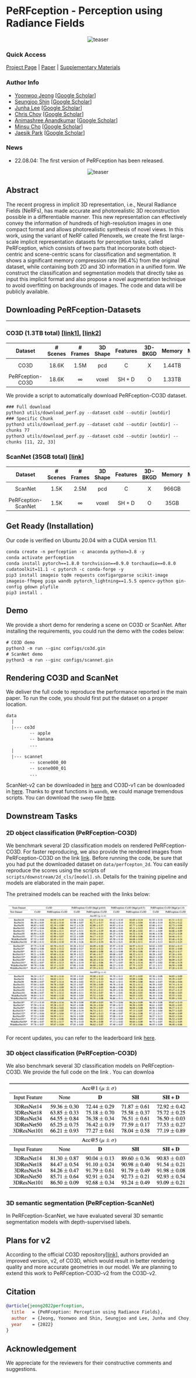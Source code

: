# PeRFception - Perception using Radiance Fields

<div style="text-align:center">
  <img src="https://user-images.githubusercontent.com/33657821/183290143-7fbf49ce-2f6f-4bfc-8496-9d24e5d8ab61.gif" alt="teaser"/>
</div>

### Quick Access

[Project Page](https://postech-cvlab.github.io/PeRFception) | [Paper](https://openreview.net/pdf?id=MzaPEKHv-0J) | [Supplementary Materials](https://openreview.net/attachment?id=MzaPEKHv-0J&name=supplementary_material)
### Author Info

- [Yoonwoo Jeong](https://yoonwooinfo.notion.site) [[Google Scholar](https://scholar.google.com/citations?user=HQ1PMggAAAAJ&hl=en)]
- [Seungjoo Shin](https://seungjooshin.github.io/) [[Google Scholar](https://scholar.google.com/citations?user=io7PSDIAAAAJ&hl=en)]
- [Junha Lee](https://junha-l.github.io/) [[Google Scholar](https://scholar.google.com/citations?user=RB7qMm4AAAAJ&hl=en)]
- [Chris Choy](https://chrischoy.org) [[Google Scholar](https://scholar.google.com/citations?user=2u8G5ksAAAAJ&hl=en&oi=ao)]
- [Animashree Anandkumar](http://tensorlab.cms.caltech.edu/users/anima/) [[Google Scholar](https://scholar.google.com/citations?user=bEcLezcAAAAJ&hl=en&oi=ao)]
- [Minsu Cho](http://cvlab.postech.ac.kr/~mcho/) [[Google Scholar](https://scholar.google.com/citations?user=5TyoF5QAAAAJ&hl=en&oi=ao)]
- [Jaesik Park](http://jaesik.info/) [[Google Scholar](https://scholar.google.com/citations?user=_3q6KBIAAAAJ&hl=en&oi=ao)]

### News
- 22.08.04: The first version of PeRFception has been released. 

<div style="text-align:center">
<img src="assets/teaser.png" alt="teaser"/>
</div>

## Abstract

The recent progress in implicit 3D representation, i.e., Neural Radiance Fields (NeRFs), has made accurate and photorealistic 3D reconstruction possible in a differentiable manner. This new representation can effectively convey the information of hundreds of high-resolution images in one compact format and allows photorealistic synthesis of novel views. In this work, using the variant of NeRF called Plenoxels, we create the first large-scale implicit representation datasets  for perception tasks, called PeRFception, which consists of two parts that incorporate both object-centric and scene-centric scans for classification and segmentation. It shows a significant memory compression rate (96.4%) from the original dataset, while containing both 2D and 3D information in a unified form. We construct the  classification and segmentation models that directly take as input this implicit format and also propose a novel augmentation technique to avoid overfitting on backgrounds of images. The code and data will be publicly available. 

## Downloading PeRFception-Datasets
-------
### CO3D (1.3TB total) [[link1](https://1drv.ms/u/s!As9A9EbDsoWcbnHoOoqWmIB6RLs?e=SYGC03)], [[link2](https://1drv.ms/u/s!AgY2evoYo6FgiwomlG1QUiLg7wqy?e=ReG5Yp)] 

|Dataset| # Scenes | # Frames | 3D Shape | Features | 3D-BKGD | Memory | Memoery(Rel)
|:-:|:-:|:-:|:-:|:-:|:-:|:-:|:-:|
|CO3D| 18.6K | 1.5M | pcd | C | X | 1.44TB | $$\pm0.00\%$$
|PeRFception-CO3D| 18.6K | $$\infty$$ | voxel | SH + D | O | 1.33TB | $$-6.94\%$$

We provide a script to automatically download PeRFception-CO3D dataset. 
```
### Full download
python3 utils/download_perf.py --dataset co3d --outdir [outdir]
### Specific Chunk
python3 utils/download_perf.py --dataset co3d --outdir [outdir] --chunks 77
python3 utils/download_perf.py --dataset co3d --outdir [outdir] --chunks [11, 22, 33]
```

### ScanNet (35GB total) [[link](https://1drv.ms/u/s!AgY2evoYo6FghYVw3MLYwq743fsoUw?e=ylF8KX)]

|Dataset| # Scenes | # Frames | 3D Shape | Features | 3D-BKGD | Memory | Memoery(Rel)
|:-:|:-:|:-:|:-:|:-:|:-:|:-:|:-:|
|ScanNet| 1.5K | 2.5M | pcd | C | X | 966GB | $$\pm0.00\%$$
|PeRFception-ScanNet| 1.5K | $$\infty$$ | voxel | SH + D | O | 35GB | $$-96.4\%$$


## Get Ready (Installation)

Our code is verified on Ubuntu 20.04 with a CUDA version 11.1.  

```
conda create -n perfception -c anaconda python=3.8 -y
conda activate perfception
conda install pytorch==1.8.0 torchvision==0.9.0 torchaudio==0.8.0 cudatoolkit=11.1 -c pytorch -c conda-forge -y
pip3 install imageio tqdm requests configargparse scikit-image imageio-ffmpeg piqa wandb pytorch_lightning==1.5.5 opencv-python gin-config gdown plyfile
pip3 install .
```


## Demo 
We provide a short demo for rendering a scene on CO3D or ScanNet. After installing the requirements, you could run the demo with the codes below:
```
# CO3D demo
python3 -m run --ginc configs/co3d.gin
# ScanNet demo
python3 -m run --ginc configs/scannet.gin
```

## Rendering CO3D and ScanNet 
We deliver the full code to reproduce the performance reported in the main paper. To run the code, you should first put the dataset on a proper location. 
```
data
  |
  |--- co3d
         -- apple 
         -- banana
         ... 
  |
  |--- scannet
         -- scene000_00
         -- scene000_01
         ...
```
ScanNet-v2 can be downloaded in [here](http://www.scan-net.org/) and CO3D-v1 can be downloaded in [here](https://github.com/facebookresearch/co3d). Thanks to great functions in `wandb`, we could manage tremendous scripts. You can download the `sweep` file [here](https://1drv.ms/u/s!As9A9EbDsoWcj6toSOfdeWMaHhqF3Q?e=1INfNg). 


## Downstream Tasks

### 2D object classification (PeRFception-CO3D)

We benchmark several 2D classification models on rendered PeRFception-CO3D. For faster reproducing, we also provide the rendered images from PeRFception-CO3D on the link [link](https://1drv.ms/u/s!AgY2evoYo6FggthVfVngtHinq3czqQ?e=crnTlu). Before running the code, be sure that you had put the  downloaded dataset on `data/perfcepton_2d`. You can easily reproduce the scores using the scripts of `scripts/downstream/2d_cls/[model].sh`. Details for the training pipeline and models are elaborated in the main paper. 

The pretrained models can be reached with the links below: 
<div style="text-align:center">
<img src="assets/2D_score.png" alt="2D score"/>
</div>

For recent updates, you can refer to the leaderboard link [here]().

### 3D object classification (PeRFception-CO3D)

We also benchmark several 3D classification models on PeRFception-CO3D. We provide the full code on the link [](). You can downloa

<div style="text-align:center">
<img src="assets/3D_score.png" alt="3D score" height=300/>
</div>


### 3D semantic segmentation (PeRFception-ScanNet)
In PeRFception-ScanNet, we have evaluated several 3D semantic segmentation models with depth-supervised labels. 

## Plans for v2

According to the official CO3D repository[[link](https://github.com/facebookresearch/co3d)], authors provided an improved version, v2, of CO3D, which would result in better rendering quality and more accurate geometries in our model. We are planning to extend this work to PeRFception-CO3D-v2 from the CO3D-v2. 

## Citation
```bib
@article{jeong2022perfception,
  title   = {PeRFception: Perception using Radiance Fields},
  author  = {Jeong, Yoonwoo and Shin, Seungjoo and Lee, Junha and Choy, Chris and Anandkumar, Anima and Cho, Minsu and Park, Jaesik}
  year    = {2022}
}
```

## Acknowledgement
We appreciate for the reviewers for their constructive comments and suggestions. 
